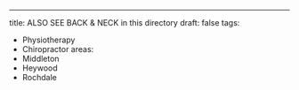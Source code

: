 ---
title: ALSO SEE BACK & NECK in this directory
draft: false
tags:
- Physiotherapy
- Chiropractor
areas:
- Middleton
- Heywood
- Rochdale